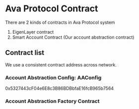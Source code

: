 # Ava Protocol Contract

There are 2 kinds of contracts in Ava Protocol system

1. EigenLayer contract
2. Smart Account Contract (Our account abstraction contract)


## Contract list

We use a consistent contract address across network.

### Account Abstraction Config: AAConfig

0x5327443cF04e6E8c3B86BDBbfaE16fcB965b7564

### Account Abstraction Factory Contract


